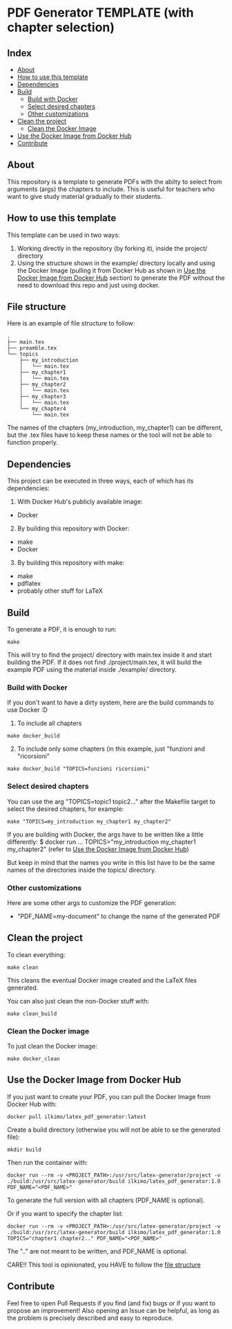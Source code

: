 # PDF Generator TEMPLATE (with chapter selection)
## Index
- [About](#about)
- [How to use this template](#how-to-use-this-template)
- [Dependencies](#dependencies)
- [Build](#build)
  - [Build with Docker](#build-with-docker)
  - [Select desired chapters](#select-desired-chapters)
  - [Other customizations](#other-customizations)
- [Clean the project](#clean-the-project)
    - [Clean the Docker Image](#clean-the-docker-stuff)
- [Use the Docker Image from Docker Hub](#use-the-docker-image-from-docker-hub)
- [Contribute](#contribute)

## About
This repository is a template to generate PDFs with the abilty to select 
from arguments (args) the chapters to include. This is useful for teachers 
who want to give study material gradually to their students.

## How to use this template
This template can be used in two ways:
1) Working directly in the repository (by forking it), inside the project/ directory
2) Using the structure shown in the example/ directory locally and using the Docker
Image (pulling it from Docker Hub as shown in 
[Use the Docker Image from Docker Hub](#use-the-docker-image-from-docker-hub) 
section) to generate the PDF without the need to download this repo and just using
docker.

## File structure
Here is an example of file structure to follow:
```
.
├── main.tex
├── preamble.tex
└── topics
    ├── my_introduction
    │   └── main.tex
    ├── my_chapter1
    │   └── main.tex
    ├── my_chapter2
    │   └── main.tex
    ├── my_chapter3
    │   └── main.tex
    └── my_chapter4
        └── main.tex
```
The names of the chapters (my_introduction, my_chapter1) can be different, 
but the .tex files have to keep these names or the tool will not be able to 
function properly.

## Dependencies
This project can be executed in three ways, each of which has its dependencies:
1) With Docker Hub's publicly available image:
- Docker
2) By building this repository with Docker:
- make
- Docker
3) By building this repository with make:
- make
- pdflatex
- probably other stuff for LaTeX

## Build
To generate a PDF, it is enough to run:
```/bin/bash
make
```
This will try to find the project/ directory with main.tex inside it and 
start building the PDF. If it does not find ./project/main.tex, it will 
build the example PDF using the material inside ./example/ directory.

### Build with Docker
If you don't want to have a dirty system, here are the
build commands to use Docker :D
1) To include all chapters
```/bin/bash
make docker_build
```
2) To include only some chapters (in this example, just "funzioni 
and "ricorsioni"
```/bin/bash
make docker_build "TOPICS=funzioni ricorsioni"
```

### Select desired chapters
You can use the arg "TOPICS=topic1 topic2..." after the Makefile target to select
the desired chapters, for example:
```/bin/bash
make "TOPICS=my_introduction my_chapter1 my_chapter2"
```

If you are building with Docker, the args have to be written like a little differently: 
$ docker run ... TOPICS="my_introduction my_chapter1 my_chapter2" 
(refer to [Use the Docker Image from Docker Hub](#use-the-docker-image-from-docker-hub))


But keep in mind that the names you write in this list have to be the same names
of the directories inside the topics/ directory.

### Other customizations
Here are some other args to customize the PDF generation:
- "PDF_NAME=my-document" to change the name of the generated PDF


## Clean the project
To clean everything:
```/bin/bash
make clean
```
This cleans the eventual Docker image created and the LaTeX files generated.

You can also just clean the non-Docker stuff with:
```/bin/bash
make clean_build
```

### Clean the Docker image
To just clean the Docker image:
```/bin/bash
make docker_clean
```

## Use the Docker Image from Docker Hub
If you just want to create your PDF, you can pull the Docker Image from Docker Hub with:
```/bin/bash
docker pull ilkimo/latex_pdf_generator:latest
```
Create a build directory (otherwise you will not be able to se the generated file):
```/bin/bash
mkdir build
```
Then run the container with:
```/bin/bash
docker run --rm -v <PROJECT_PATH>:/usr/src/latex-generator/project -v ./build:/usr/src/latex-generator/build ilkimo/latex_pdf_generator:1.0 PDF_NAME="<PDF_NAME>"
```
To generate the full version with all chapters (PDF_NAME is optional).

Or if you want to specify the chapter list:
```/bin/bash
docker run --rm -v <PROJECT_PATH>:/usr/src/latex-generator/project -v ./build:/usr/src/latex-generator/build ilkimo/latex_pdf_generator:1.0 TOPICS="chapter1 chapter2.." PDF_NAME="<PDF_NAME>"
```
The ".." are not meant to be written, and PDF_NAME is optional.

CARE!! This tool is opinionated, you HAVE to follow the [file structure](#file-structure)

## Contribute
Feel free to open Pull Requests if you find (and fix) bugs or if you want to propose an improvement!
Also opening an Issue can be helpful, as long as the problem is precisely described and 
easy to reproduce.